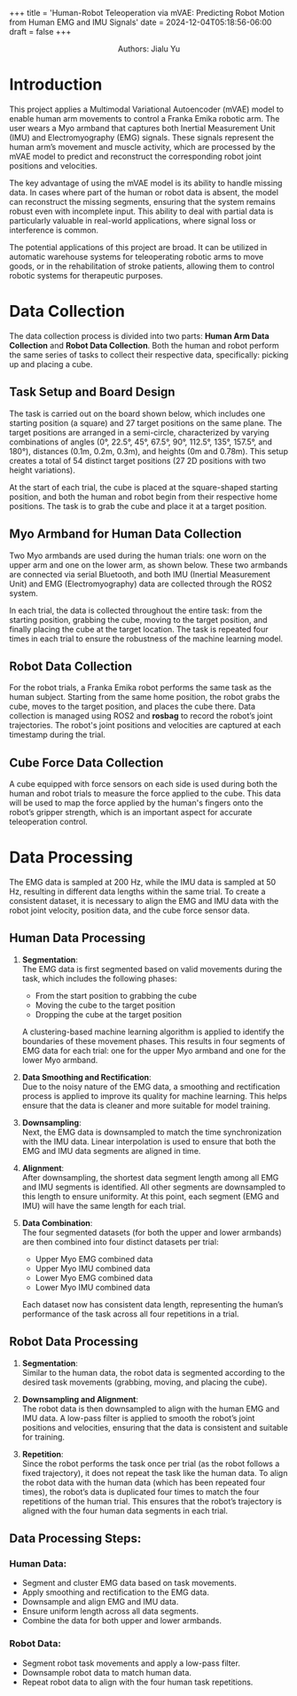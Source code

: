 +++
title = 'Human-Robot Teleoperation via mVAE: Predicting Robot Motion from Human EMG and IMU Signals'
date = 2024-12-04T05:18:56-06:00
draft = false
+++
<div style="text-align:center;">Authors: Jialu Yu</div>

# Introduction

<!-- {{< youtube >}}   -->

This project applies a Multimodal Variational Autoencoder (mVAE) model to enable human arm movements to control a Franka Emika robotic arm. The user wears a Myo armband that captures both Inertial Measurement Unit (IMU) and Electromyography (EMG) signals. These signals represent the human arm’s movement and muscle activity, which are processed by the mVAE model to predict and reconstruct the corresponding robot joint positions and velocities.

The key advantage of using the mVAE model is its ability to handle missing data. In cases where part of the human or robot data is absent, the model can reconstruct the missing segments, ensuring that the system remains robust even with incomplete input. This ability to deal with partial data is particularly valuable in real-world applications, where signal loss or interference is common.

The potential applications of this project are broad. It can be utilized in automatic warehouse systems for teleoperating robotic arms to move goods, or in the rehabilitation of stroke patients, allowing them to control robotic systems for therapeutic purposes.



# Data Collection

The data collection process is divided into two parts: **Human Arm Data Collection** and **Robot Data Collection**. Both the human and robot perform the same series of tasks to collect their respective data, specifically: picking up and placing a cube.

## Task Setup and Board Design

The task is carried out on the board shown below, which includes one starting position (a square) and 27 target positions on the same plane. The target positions are arranged in a semi-circle, characterized by varying combinations of angles (0°, 22.5°, 45°, 67.5°, 90°, 112.5°, 135°, 157.5°, and 180°), distances (0.1m, 0.2m, 0.3m), and heights (0m and 0.78m). This setup creates a total of 54 distinct target positions (27 2D positions with two height variations). 

At the start of each trial, the cube is placed at the square-shaped starting position, and both the human and robot begin from their respective home positions. The task is to grab the cube and place it at a target position.

## Myo Armband for Human Data Collection

Two Myo armbands are used during the human trials: one worn on the upper arm and one on the lower arm, as shown below. These two armbands are connected via serial Bluetooth, and both IMU (Inertial Measurement Unit) and EMG (Electromyography) data are collected through the ROS2 system. 

In each trial, the data is collected throughout the entire task: from the starting position, grabbing the cube, moving to the target position, and finally placing the cube at the target location. The task is repeated four times in each trial to ensure the robustness of the machine learning model.

## Robot Data Collection

For the robot trials, a Franka Emika robot performs the same task as the human subject. Starting from the same home position, the robot grabs the cube, moves to the target position, and places the cube there. Data collection is managed using ROS2 and **rosbag** to record the robot’s joint trajectories. The robot's joint positions and velocities are captured at each timestamp during the trial.

## Cube Force Data Collection

A cube equipped with force sensors on each side is used during both the human and robot trials to measure the force applied to the cube. This data will be used to map the force applied by the human's fingers onto the robot’s gripper strength, which is an important aspect for accurate teleoperation control.


# Data Processing

The EMG data is sampled at 200 Hz, while the IMU data is sampled at 50 Hz, resulting in different data lengths within the same trial. To create a consistent dataset, it is necessary to align the EMG and IMU data with the robot joint velocity, position data, and the cube force sensor data.

## Human Data Processing

1. **Segmentation**:  
   The EMG data is first segmented based on valid movements during the task, which includes the following phases:
   - From the start position to grabbing the cube
   - Moving the cube to the target position
   - Dropping the cube at the target position

   A clustering-based machine learning algorithm is applied to identify the boundaries of these movement phases. This results in four segments of EMG data for each trial: one for the upper Myo armband and one for the lower Myo armband.

2. **Data Smoothing and Rectification**:  
   Due to the noisy nature of the EMG data, a smoothing and rectification process is applied to improve its quality for machine learning. This helps ensure that the data is cleaner and more suitable for model training.

3. **Downsampling**:  
   Next, the EMG data is downsampled to match the time synchronization with the IMU data. Linear interpolation is used to ensure that both the EMG and IMU data segments are aligned in time.

4. **Alignment**:  
   After downsampling, the shortest data segment length among all EMG and IMU segments is identified. All other segments are downsampled to this length to ensure uniformity. At this point, each segment (EMG and IMU) will have the same length for each trial.

5. **Data Combination**:  
   The four segmented datasets (for both the upper and lower armbands) are then combined into four distinct datasets per trial:
   - Upper Myo EMG combined data
   - Upper Myo IMU combined data
   - Lower Myo EMG combined data
   - Lower Myo IMU combined data

   Each dataset now has consistent data length, representing the human’s performance of the task across all four repetitions in a trial.

## Robot Data Processing

1. **Segmentation**:  
   Similar to the human data, the robot data is segmented according to the desired task movements (grabbing, moving, and placing the cube).

2. **Downsampling and Alignment**:  
   The robot data is then downsampled to align with the human EMG and IMU data. A low-pass filter is applied to smooth the robot’s joint positions and velocities, ensuring that the data is consistent and suitable for training.

3. **Repetition**:  
   Since the robot performs the task once per trial (as the robot follows a fixed trajectory), it does not repeat the task like the human data. To align the robot data with the human data (which has been repeated four times), the robot’s data is duplicated four times to match the four repetitions of the human trial. This ensures that the robot’s trajectory is aligned with the four human data segments in each trial.

## Data Processing Steps:

### Human Data:
- Segment and cluster EMG data based on task movements.
- Apply smoothing and rectification to the EMG data.
- Downsample and align EMG and IMU data.
- Ensure uniform length across all data segments.
- Combine the data for both upper and lower armbands.

### Robot Data:
- Segment robot task movements and apply a low-pass filter.
- Downsample robot data to match human data.
- Repeat robot data to align with the four human task repetitions.

